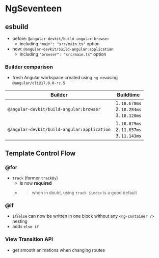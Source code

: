# NgSeventeen

## esbuild

- before: `@angular-devkit/build-angular:browser`
  - including `"main": "src/main.ts"` option
- now: `@angular-devkit/build-angular:application`
  - including `"browser": "src/main.ts"` option

### Builder comparison

- fresh Angular workspace created using `ng new`using `@angular/cli@17.0.0-rc.5`

| Builder                                     | Buildtime                                       |
| ------------------------------------------- | ----------------------------------------------- |
| `@angular-devkit/build-angular:browser`     | 1. `18.670ms`<br>2. `18.284ms`<br>3. `18.120ms` |
| `@angular-devkit/build-angular:application` | 1. `10.879ms`<br>2. `11.057ms`<br>3. `11.143ms` |

## Template Control Flow

### @for

- `track` (former `trackBy`)
  - is now **required**
  - > when in doubt, using `track $index` is a good default

### @if

- `if`/`else` can now be written in one block without any `<ng-container />` nesting
- adds `else if`

### View Transition API

- get smooth animations when changing routes
